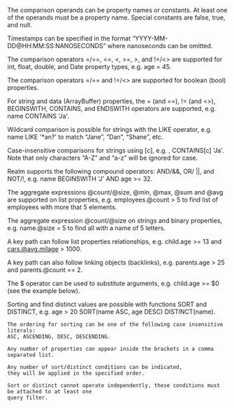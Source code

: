 The comparison operands can be property names or constants. 
At least one of the operands must be a property name. 
Special constants are false, true, and null.

Timestamps can be specified in the format “YYYY-MM-DD@HH:MM:SS:NANOSECONDS” where nanoseconds can be
omitted.

The comparison operators =/==, <=, <, >=, >, and !=/<> are supported for int, float, double, and
Date property types, e.g. age = 45.

The comparison operators =/== and !=/<> are supported for boolean (bool) properties.

For string and data (ArrayBuffer) properties, the = (and ==), != (and <>), BEGINSWITH, CONTAINS, and
ENDSWITH operators are supported, e.g. name CONTAINS 'Ja'.

Wildcard comparison is possible for strings with the LIKE operator,
e.g. name LIKE '*an?' to match “Jane”, “Dan”, “Shane”, etc.

Case-insensitive comparisons for strings using [c],
e.g. , CONTAINS[c] 'Ja'. Note that only characters “A-Z” and “a-z” will be ignored for case.

Realm supports the following compound operators: AND/&&, OR/ ||, and NOT/!,
e.g. name BEGINSWITH 'J' AND age >= 32.

The aggregate expressions @count/@size, @min, @max, @sum and @avg are supported on list properties,
e.g. employees.@count > 5 to find list of employees with more that 5 elements.

The aggregate expression @count/@size on strings and binary properties,
e.g. name.@size = 5 to find all with a name of 5 letters.

A key path can follow list properties relationships,
e.g. child.age >= 13 and cars.@avg.milage > 1000.

A key path can also follow linking objects (backlinks),
e.g. parents.age > 25 and parents.@count == 2.

The $ operator can be used to substitute arguments,
e.g. child.age >= $0 (see the example below).

Sorting and find distinct values are possible with functions SORT and DISTINCT,
e.g. age > 20 SORT(name ASC, age DESC) DISTINCT(name).

	The ordering for sorting can be one of the following case insensitive literals: 
	ASC, ASCENDING, DESC, DESCENDING.

	Any number of properties can appear inside the brackets in a comma separated list.

	Any number of sort/distinct conditions can be indicated, 
	they will be applied in the specified order.

	Sort or distinct cannot operate independently, these conditions must be attached to at least one
	query filter.